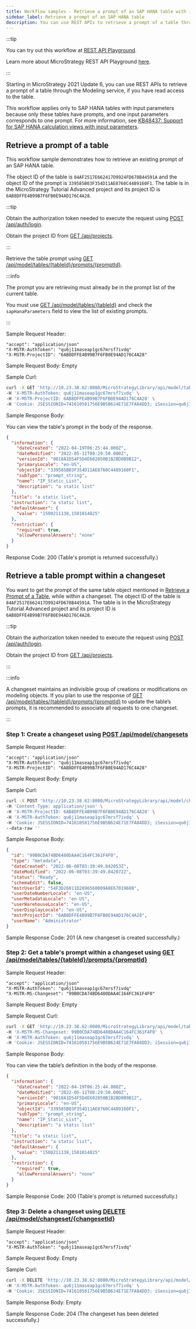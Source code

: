 ```yaml
---
title: Workflow samples - Retrieve a prompt of an SAP HANA table with input parameters
sidebar_label: Retrieve a prompt of an SAP HANA table
description: You can use REST APIs to retrieve a prompt of a table through the Modeling service, if you have read access to the table.
---
```


:::tip

You can try out this workflow at [REST API Playground](https://www.postman.com/microstrategysdk/workspace/microstrategy-rest-api/folder/16131298-6ddc138b-b2ab-4c53-8172-b2af26f4586d?ctx=documentation).

Learn more about MicroStrategy REST API Playground [here](/docs/getting-started/playground.md).

:::

Starting in MicroStrategy 2021 Update 6, you can use REST APIs to retrieve a prompt of a table through the Modeling service, if you have read access to the table.

This workflow applies only to SAP HANA tables with input parameters because only these tables have prompts, and one input parameters corresponds to one prompt. For more information, see [KB48437: Support for SAP HANA calculation views with input parameters](https://community.microstrategy.com/s/article/Support-for-SAP-HANA-calculation-views-with-input-parameters?language=en_US).

## Retrieve a prompt of a table

This workflow sample demonstrates how to retrieve an existing prompt of an SAP HANA table.

The object ID of the table is `84AF2517E662417D9924FD678B44591A` and the object ID of the prompt is `339585B03F354D11AE8760C4489160F1`. The table is in the MicroStrategy Tutorial Advanced project and its project ID is `6AB8DFFE4B99B7F6FB0E94AD176C4A28`.

:::tip

Obtain the authorization token needed to execute the request using [POST /api/auth/login](https://demo.microstrategy.com/MicroStrategyLibrary/api-docs/index.html#/Authentication/postLogin).

Obtain the project ID from [GET /api/projects](https://demo.microstrategy.com/MicroStrategyLibrary/api-docs/index.html#/Projects/getProjects_1).

:::

Retrieve the table prompt using [GET /api/model/tables/{tableId}/prompts/{promptId}](https://demo.microstrategy.com/MicroStrategyLibrary/api-docs/index.html#/Tables/ms-getTablePromptDetails).

:::info

The prompt you are retrieving must already be in the prompt list of the current table.

You must use [GET /api/model/tables/{tableId}](https://demo.microstrategy.com/MicroStrategyLibrary/api-docs/index.html#/Tables/ms-getTableDetails) and check the `sapHanaParameters` field to view the list of existing prompts.

:::

Sample Request Header:

```http
"accept": "application/json"
"X-MSTR-AuthToken": "qu6j11maseap1gc67mrsf7ivdq"
"X-MSTR-ProjectID": "6AB8DFFE4B99B7F6FB0E94AD176C4A28"
```

Sample Request Body: Empty

Sample Curl:

```bash
curl -X GET 'http://10.23.38.62:8080/MicroStrategyLibrary/api/model/tables/84AF2517E662417D9924FD678B44591A/prompts/339585B03F354D11AE8760C4489160F1' \
-H 'X-MSTR-AuthToken: qu6j11maseap1gc67mrsf7ivdq' \
-H 'X-MSTR-ProjectID: 6AB8DFFE4B99B7F6FB0E94AD176C4A28' \
-H 'Cookie: JSESSIONID=741610581756E9B5B624E71E7FA84DD3; iSession=qu6j11maseap1gc67mrsf7ivdq'
```

Sample Response Body:

You can view the table's prompt in the body of the response.

```json
{
  "information": {
    "dateCreated": "2022-04-19T06:25:44.000Z",
    "dateModified": "2022-05-11T08:29:50.000Z",
    "versionId": "9018A1D54F5D4E602850B1B2BD0B9B12",
    "primaryLocale": "en-US",
    "objectId": "339585B03F354D11AE8760C4489160F1",
    "subType": "prompt_string",
    "name": "IP_Static_List",
    "description": "a static list"
  },
  "title": "a static list",
  "instruction": "a static list",
  "defaultAnswer": {
    "value": "1500211138,1501014825"
  },
  "restriction": {
    "required": true,
    "allowPersonalAnswers": "none"
  }
}
```

Response Code: 200 (Table's prompt is returned successfully.)

## Retrieve a table prompt within a changeset

You want to get the prompt of the same table object mentioned in [Retrieve a Prompt of a Table](#retrieve-a-prompt-of-a-table), while within a changeset. The object ID of the table is `84AF2517E662417D9924FD678B44591A`. The table is in the MicroStrategy Tutorial Advanced project and its project ID is `6AB8DFFE4B99B7F6FB0E94AD176C4A28`.

:::tip

Obtain the authorization token needed to execute the request using [POST /api/auth/login](https://demo.microstrategy.com/MicroStrategyLibrary/api-docs/index.html#/Authentication/postLogin).

Obtain the project ID from [GET /api/projects](https://demo.microstrategy.com/MicroStrategyLibrary/api-docs/index.html#/Projects/getProjects_1).

:::

:::info

A changeset maintains an indivisible group of creations or modifications on modeling objects. If you plan to use the response of [GET /api/model/tables/{tableId}/prompts/{promptId}](https://demo.microstrategy.com/MicroStrategyLibrary/api-docs/index.html#/Tables/ms-getTablePromptDetails) to update the table’s prompts, it is recommended to associate all requests to one changeset.

:::

### Step 1: Create a changeset using [POST /api/model/changesets](https://demo.microstrategy.com/MicroStrategyLibrary/api-docs/index.html#/Changesets/ms-createChangeset)

Sample Request Header:

```http
"accept": "application/json"
"X-MSTR-AuthToken": "qu6j11maseap1gc67mrsf7ivdq"
"X-MSTR-ProjectID": "6AB8DFFE4B99B7F6FB0E94AD176C4A28"
```

Sample Request Body: Empty

Sample Curl:

```bash
curl -X POST 'http://10.23.38.62:8080/MicroStrategyLibrary/api/model/changesets?schemaEdit=false' \
-H 'Content-Type: application/json' \
-H 'X-MSTR-ProjectID: 6AB8DFFE4B99B7F6FB0E94AD176C4A28' \
-H 'X-MSTR-AuthToken: qu6j11maseap1gc67mrsf7ivdq' \
-H 'Cookie: JSESSIONID=741610581756E9B5B624E71E7FA84DD3; iSession=qu6j11maseap1gc67mrsf7ivdq' \
--data-raw ''
```

Sample Response Body:

```json
{
  "id": "99B0CDA74BD6480DAA4C164FC361F4F0",
  "type": "metadata",
  "dateCreated": "2022-06-08T03:39:49.842053Z",
  "dateModified": "2022-06-08T03:39:49.842072Z",
  "status": "Ready",
  "schemaEdit": false,
  "mstrUserId": "54F3D26011D2896560009A8E67019608",
  "userDateNumberLocale": "en-US",
  "userMetadataLocale": "en-US",
  "userWarehouseLocale": "en-US",
  "userDisplayLocale": "en-US",
  "mstrProjectId": "6AB8DFFE4B99B7F6FB0E94AD176C4A28",
  "userName": "Administrator"
}
```

Sample Response Code: 201 (A new changeset is created successfully.)

### Step 2: Get a table's prompt within a changeset using [GET /api/model/tables/{tableId}/prompts/{promptId}](https://demo.microstrategy.com/MicroStrategyLibrary/api-docs/index.html#/Tables/ms-getTablePromptDetails)

Sample Request Header:

```http
"accept": "application/json"
"X-MSTR-AuthToken": "qu6j11maseap1gc67mrsf7ivdq"
"X-MSTR-MS-Changeset": "99B0CDA74BD6480DAA4C164FC361F4F0"
```

Sample Request Body: Empty

Sample Request Curl:

```bash
curl -X GET 'http://10.23.38.62:8080/MicroStrategyLibrary/api/model/tables/84AF2517E662417D9924FD678B44591A/prompts/339585B03F354D11AE8760C4489160F1' \
-H 'X-MSTR-MS-Changeset: 99B0CDA74BD6480DAA4C164FC361F4F0' \
-H 'X-MSTR-AuthToken: qu6j11maseap1gc67mrsf7ivdq' \
-H 'Cookie: JSESSIONID=741610581756E9B5B624E71E7FA84DD3; iSession=qu6j11maseap1gc67mrsf7ivdq'
```

Sample Response Body:

You can view the table’s definition in the body of the response.

```json
{
  "information": {
    "dateCreated": "2022-04-19T06:25:44.000Z",
    "dateModified": "2022-05-11T08:29:50.000Z",
    "versionId": "9018A1D54F5D4E602850B1B2BD0B9B12",
    "primaryLocale": "en-US",
    "objectId": "339585B03F354D11AE8760C4489160F1",
    "subType": "prompt_string",
    "name": "IP_Static_List",
    "description": "a static list"
  },
  "title": "a static list",
  "instruction": "a static list",
  "defaultAnswer": {
    "value": "1500211138,1501014825"
  },
  "restriction": {
    "required": true,
    "allowPersonalAnswers": "none"
  }
}
```

Sample Response Code: 200 (Table's prompt is returned successfully.)

### Step 3: Delete a changeset using [DELETE /api/model/changeset/{changesetId}](https://demo.microstrategy.com/MicroStrategyLibrary/api-docs/index.html#/Changesets/ms-deleteChangeset)

Sample Request Header:

```http
"accept": "application/json"
"X-MSTR-AuthToken": "qu6j11maseap1gc67mrsf7ivdq"
```

Sample Request Body: Empty

Sample Curl:

```bash
curl -X DELETE 'http://10.23.38.62:8080/MicroStrategyLibrary/api/model/changesets/99B0CDA74BD6480DAA4C164FC361F4F0' \
-H 'X-MSTR-AuthToken: qu6j11maseap1gc67mrsf7ivdq' \
-H 'Cookie: JSESSIONID=741610581756E9B5B624E71E7FA84DD3; iSession=qu6j11maseap1gc67mrsf7ivdq'
```

Sample Response Body: Empty

Sample Response Code: 204 (The changeset has been deleted successfully.)
